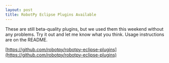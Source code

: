 ```yaml
---
layout: post
title: RobotPy Eclipse Plugins Available
---
```


These are still beta-quality plugins, but we used them this weekend without any problems. Try it out and let me know what you think. Usage instructions are on the README.

[https://github.com/robotpy/robotpy-eclipse-plugins](https://github.com/robotpy/robotpy-eclipse-plugins)